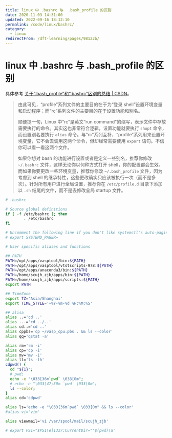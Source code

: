 ```yaml
---
title: linux 中 .bashrc 与  .bash_profile 的区别
date: 2020-11-03 14:31:00
updated: 2022-09-16 18:12:10
permalink: /code/linux/bashrc/
category:
  - Linux
redirectFrom: /dft-learning/pages/98122b/
---
```


# linux 中 .bashrc 与  .bash_profile 的区别

具体参考 [关于“.bash_profile”和“.bashrc”区别的总结 | CSDN](https://blog.csdn.net/sch0120/article/details/70256318)。

> 由此可见，“profile”系列文件的主要目的在于为“登录 shell”设置环境变量和启动程序；而“rc”系列文件的主要目的在于设置功能和别名。
>
> 顺便提一句，Linux 中“rc”是英文“run command”的缩写，表示文件中存放需要执行的命令。其实这也非常符合逻辑，设置功能就要执行 `shopt` 命令，而设置别名要执行 `alias` 命令。与“rc”系列互补，“profile”系列用来设置环境变量，它不会去调用这两个命令，但却经常需要使用 `export` 语句。不信你可以看一看这两个文件。
>
> 如果你想对 bash 的功能进行设置或者是定义一些别名，推荐你修改 `~/.bashrc` 文件，这样无论你以何种方式打开 shell，你的配置都会生效。而如果你要更改一些环境变量，推荐你修改 `~/.bash_profile` 文件，因为考虑到 shell 的继承特性，这些更改确实只应该被执行一次（而不是多次）。针对所有用户进行全局设置，推荐你在 `/etc/profile.d` 目录下添加以 `.sh` 结尾的文件，而不是去修改全局 startup 文件。

```bash
# .bashrc

# Source global definitions
if [ -f /etc/bashrc ]; then
        . /etc/bashrc
fi

# Uncomment the following line if you don't like systemctl's auto-paging feature:
# export SYSTEMD_PAGER=

# User specific aliases and functions

## PATH
PATH=/opt/apps/vasptool/bin:${PATH}
PATH=/opt/apps/vasptool/vtstscripts-978:${PATH}
PATH=/opt/apps/anaconda3/bin:${PATH}
PATH=/home/scujh_zjb/apps/bin:${PATH}
PATH=/home/scujh_zjb/apps/scripts:${PATH}
export PATH

## TimeZone
export TZ='Asia/Shanghai'
export TIME_STYLE='+%Y-%m-%d %H:%M:%S' 

## alisa
alias ..='cd ..'
alias ...='cd ../..'
alias cd..='cd ..'
alias cppbs='cp ~/vasp_cpu.pbs . && ls --color' 
alias qq='qstat -a'

alias rm='rm -i'
alias cp='cp -i'
alias mv='mv -i'
alias ll='ls -lh'
cdpwd() {
  cd "${1}";
  # pwd;
  echo -e "\033[36m`pwd` \033[0m";
  # echo -e "\033[47;30m `pwd` \033[0m";
  ls --color;
}
alias cd='cdpwd'

alias ls='echo -e "\033[36m`pwd` \033[0m" && ls --color'
#alias vi='vim'

alias viewmail='vi /var/spool/mail/scujh_zjb'

# export PS1="$PS1\e]1337;CurrentDir="'$(pwd)\a'
```
